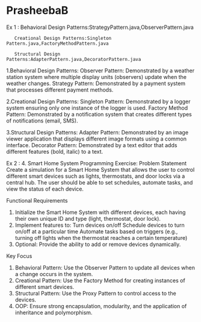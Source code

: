 # PrasheebaB

Ex 1 : Behavioral Design Patterns:StrategyPattern.java,ObserverPattern.java

       Creational Design Patterns:Singleton Pattern.java,FactoryMethodPattern.java
       
       Structural Design Patterns:AdapterPattern.java,DecoratorPattern.java
       
1.Behavioral Design Patterns:
Observer Pattern: Demonstrated by a weather station system where multiple display units (observers) update when the weather changes.
Strategy Pattern: Demonstrated by a payment system that processes different payment methods.

2.Creational Design Patterns:
Singleton Pattern: Demonstrated by a logger system ensuring only one instance of the logger is used.
Factory Method Pattern: Demonstrated by a notification system that creates different types of notifications (email, SMS).

3.Structural Design Patterns:
Adapter Pattern: Demonstrated by an image viewer application that displays different image formats using a common interface.
Decorator Pattern: Demonstrated by a text editor that adds different features (bold, italic) to a text.

Ex 2 : 4. Smart Home System Programming Exercise:
 Problem Statement
 Create a simulation for a Smart Home System that allows the user to control different smart devices such as lights, thermostats, and door 
locks via a central hub. The user should be able to set schedules, automate tasks, and view the status of each device.

 Functional Requirements
 1. Initialize the Smart Home System with different devices, each having their own unique ID and type (light, thermostat, door lock).
 2. Implement features to:
 Turn devices on/off
 Schedule devices to turn on/off at a particular time
 Automate tasks based on triggers (e.g., turning off lights when the thermostat reaches a certain temperature)
 3. Optional: Provide the ability to add or remove devices dynamically.
    
 Key Focus
 1. Behavioral Pattern: Use the Observer Pattern to update all devices when a change occurs in the system.
 2. Creational Pattern: Use the Factory Method for creating instances of different smart devices.
 3. Structural Pattern: Use the Proxy Pattern to control access to the devices.
 4. OOP: Ensure strong encapsulation, modularity, and the application of inheritance and polymorphism.
